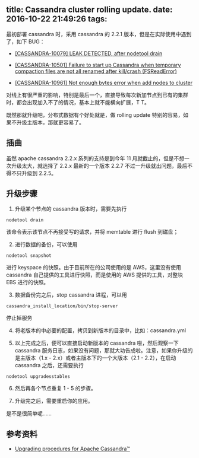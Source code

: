 title: Cassandra cluster rolling update.
date: 2016-10-22 21:49:26
tags:
---

最初部署 cassandra 时，采用 cassandra 的 2.2.1 版本，但是在实际使用中遇到了，如下 BUG：
- [[CASSANDRA-10079] LEAK DETECTED, after nodetool drain](https://issues.apache.org/jira/browse/CASSANDRA-10079)

- [[CASSANDRA-10501] Failure to start up Cassandra when temporary compaction files are not all renamed after kill/crash (FSReadError)](https://issues.apache.org/jira/browse/CASSANDRA-10501)

- [[CASSANDRA-10961] Not enough bytes error when add nodes to cluster](https://issues.apache.org/jira/browse/CASSANDRA-10961)

对线上有很严重的影响，特别是最后一个，直接导致每次新加节点到已有的集群时，都会出现加入不了的情况，基本上就不能横向扩展，T T。

既然那就升级吧，分布式数据有个好处就是，做 rolling update 特别的容易，如果不升级主版本，那就更容易了。

## 插曲

虽然 apache cassandra 2.2.x 系列的支持是到今年 11 月就截止的，但是不想一次升级太大，就选择了 2.2.x 最新的一个版本 2.2.7 不过一升级就出问题，最后不得不只升级到 2.2.5。

## 升级步骤

1. 升级某个节点的 cassandra 版本时，需要先执行

```
nodetool drain
```

该命令表示该节点不再接受写的请求，并将 memtable 进行 flush 到磁盘；

2. 进行数据的备份，可以使用

```
nodetool snapshot
```

进行 keyspace 的快照。由于目前所在的公司使用的是 AWS，这里没有使用 cassandra 自己提供的工具进行快照，而是使用的 AWS 提供的工具，对整块 EBS 进行的快照。

3. 数据备份完之后，stop cassandra 进程，可以用

```
cassandra_install_location/bin/stop-server
```

停止掉服务

4. 将老版本的中必要的配置，拷贝到新版本的目录中，比如：cassandra.yml

5. 以上完成之后，便可以直接启动新版本的 cassandra 啦，然后观察一下 cassandra 服务日志，如果没有问题，那就大功告成啦。注意，如果你升级的是主版本（1.x - 2.x）或者主版本下的一个大版本（2.1 - 2.2），在启动 cassandra 之后，还需要执行

```
nodetool upgradesstables
```

6. 然后再各个节点重复 1 - 5 的步骤。

7. 升级完之后，需要重启你的应用。

是不是很简单呢……

## 参考资料

- [Upgrading procedures for Apache Cassandra™](https://docs.datastax.com/en/latest-upgrade/upgrade/cassandra/upgrdCassandraDetails.html)